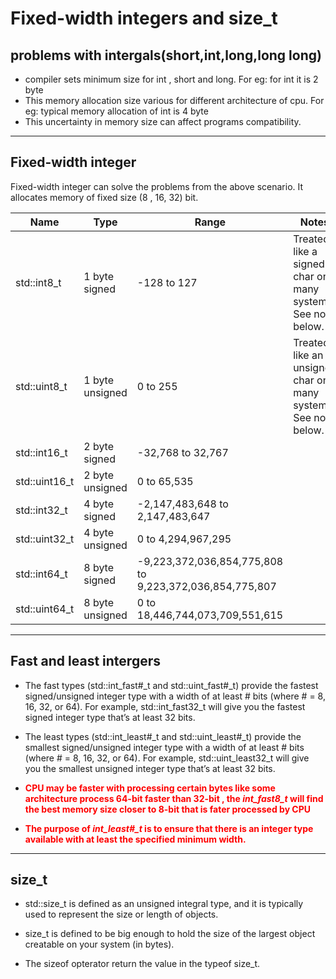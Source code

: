 # __Fixed-width integers and size_t__

## __problems with intergals(short,int,long,long long)__


- compiler sets minimum size for int , short and long. For eg: for int it is 2 byte
- This memory allocation size various for different architecture of cpu. For eg: typical memory allocation of int is 4 byte
- This uncertainty in memory size can affect programs compatibility.
  
---
## __Fixed-width integer__

Fixed-width integer can solve the problems from the above scenario. It allocates memory of fixed size (8 , 16, 32) bit.

|Name|Type|Range|Notes|
|----|----|-----|-----|
|std::int8_t|	1 byte signed|	-128 to 127|	Treated like a signed char on many systems. See note below.|
|std::uint8_t|	1 byte unsigned|	0 to 255|	Treated like an unsigned char on many systems. See note below.|
|std::int16_t|	2 byte signed|	-32,768 to 32,767|	
|std::uint16_t|	2 byte unsigned|	0 to 65,535|	
|std::int32_t| 4 byte signed|	-2,147,483,648 to 2,147,483,647|	
|std::uint32_t|	4 byte unsigned|	0 to 4,294,967,295|	
|std::int64_t| 8 byte signed|	-9,223,372,036,854,775,808 to 9,223,372,036,854,775,807|	
|std::uint64_t| 8 byte unsigned|	0 to 18,446,744,073,709,551,615|

---
## __Fast and least__ intergers

- The fast types (std::int_fast#_t and std::uint_fast#_t) provide the fastest signed/unsigned integer type with a width of at least # bits (where # = 8, 16, 32, or 64). For example, std::int_fast32_t will give you the fastest signed integer type that’s at least 32 bits.
- The least types (std::int_least#_t and std::uint_least#_t) provide the smallest signed/unsigned integer type with a width of at least # bits (where # = 8, 16, 32, or 64). For example, std::uint_least32_t will give you the smallest unsigned integer type that’s at least 32 bits.
  
- __<p style="color:red">CPU may be faster with processing certain bytes like some architecture process 64-bit faster than 32-bit , the *int_fast8_t* will find the best memory size closer to 8-bit that is fater processed by CPU </p>__
- __<p style="color:red">The purpose of *int_least#_t* is to ensure that there is an integer type available with at least the specified minimum width.</p>__

---
## __size_t__

- std::size_t is defined as an unsigned integral type, and it is typically used to represent the size or length of objects.

- size_t is defined to be big enough to hold the size of the largest object creatable on your system (in bytes).
- The sizeof opterator return the value in the typeof size_t.
